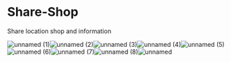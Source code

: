 # Share-Shop
Share location shop and information 

![unnamed (1)](https://user-images.githubusercontent.com/29871113/69908307-2d84a280-13ef-11ea-9c53-b6e4daf3dbad.png)![unnamed (2)](https://user-images.githubusercontent.com/29871113/69908308-2d84a280-13ef-11ea-812f-f4c8e3aeb784.png)![unnamed (3)](https://user-images.githubusercontent.com/29871113/69908309-2e1d3900-13ef-11ea-91d2-0f7c3d5230d6.png)![unnamed (4)](https://user-images.githubusercontent.com/29871113/69908310-2eb5cf80-13ef-11ea-930c-c2ccc9bbb6f7.png)![unnamed (5)](https://user-images.githubusercontent.com/29871113/69908311-2f4e6600-13ef-11ea-8b06-50d592ef5ca8.png)![unnamed (6)](https://user-images.githubusercontent.com/29871113/69908312-2fe6fc80-13ef-11ea-9cba-0df273176512.png)![unnamed (7)](https://user-images.githubusercontent.com/29871113/69908313-307f9300-13ef-11ea-8ab3-a675d526e1d4.png)![unnamed (8)](https://user-images.githubusercontent.com/29871113/69908314-307f9300-13ef-11ea-95fa-ff2299fc323b.png)![unnamed](https://user-images.githubusercontent.com/29871113/69908315-31182980-13ef-11ea-8452-88f865b937ff.png)

